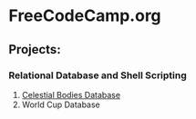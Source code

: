 # FreeCodeCamp.org 
## Projects:
### Relational Database and Shell Scripting
1. [Celestial Bodies Database](https://github.com/TracyChacon/FreeCodeCamp-Curriculum/tree/master/05%20Relational%20Database/rdb_project_01_celestial_bodies_database)
2. World Cup Database
   




